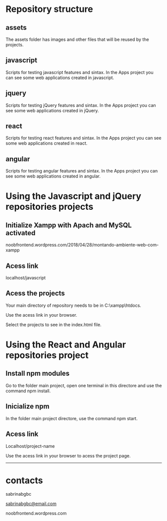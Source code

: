 # Repository structure

## assets
The assets folder has images and other files that will be reused by the projects.

## javascript
Scripts for testing javascript features and sintax. In the Apps project you can see some web applications created in javascript.

## jquery
Scripts for testing jQuery features and sintax. In the Apps project you can see some web applications created in jQuery.

## react
Scripts for testing react features and sintax. In the Apps project you can see some web applications created in react.

## angular
Scripts for testing angular features and sintax. In the Apps project you can see some web applications created in angular.


# Using the Javascript and jQuery repositories projects

## Initialize Xampp with Apach and MySQL activated
noobfrontend.wordpress.com/2018/04/28/montando-ambiente-web-com-xampp

## Acess link
localhost/javascript


## Acess the projects
Your main directory of repository needs to be in C:\xampp\htdocs.

Use the acess link in your browser.

Select the projects to see in the index.html file.


# Using the React and Angular repositories project

## Install npm modules
Go to the folder main project, open one terminal in this directore and use the command npm install.

## Inicialize npm
In the folder main project directore, use the command npm start.

## Acess link
Localhost/project-name 

Use the acess link in your browser to acess the project page.

---

# contacts
sabrinabgbc

sabrinabgbc@email.com

noobfrontend.wordpress.com
